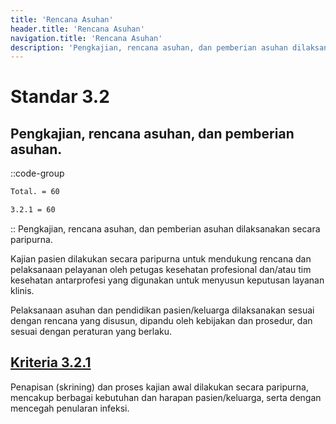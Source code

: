 ```yaml
---
title: 'Rencana Asuhan'
header.title: 'Rencana Asuhan'
navigation.title: 'Rencana Asuhan'
description: 'Pengkajian, rencana asuhan, dan pemberian asuhan dilaksanakan secara paripurna.'
---
```


# Standar 3.2
## Pengkajian, rencana asuhan, dan pemberian asuhan. 
::code-group
```bash [Nilai]
Total. = 60
```
```bash [Kriteria]
3.2.1 = 60
```
::
Pengkajian, rencana asuhan, dan pemberian asuhan dilaksanakan secara paripurna. 

Kajian pasien dilakukan secara paripurna untuk mendukung rencana dan pelaksanaan pelayanan oleh petugas kesehatan profesional dan/atau tim kesehatan antarprofesi yang digunakan untuk menyusun keputusan layanan klinis. 

Pelaksanaan asuhan dan pendidikan pasien/keluarga dilaksanakan sesuai dengan rencana yang disusun, dipandu oleh kebijakan dan prosedur, dan sesuai dengan peraturan yang berlaku. 

## [Kriteria 3.2.1](/3/2/1) 
Penapisan (skrining) dan proses kajian awal dilakukan secara paripurna, mencakup berbagai kebutuhan dan harapan pasien/keluarga, serta dengan mencegah penularan infeksi. 


